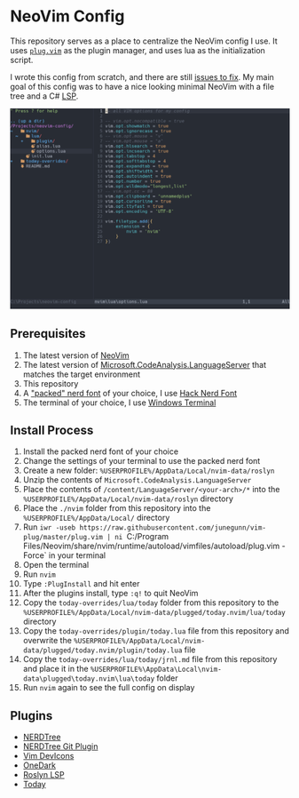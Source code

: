 # NeoVim Config
This repository serves as a place to centralize the NeoVim config I use. It uses [`plug.vim`](https://github.com/junegunn/vim-plug) as the plugin manager, and uses lua as the initialization script.

I wrote this config from scratch, and there are still [issues to fix](https://github.com/evangipson/neovim-config/issues). My main goal of this config was to have a nice looking minimal NeoVim with a file tree and a C# [LSP](https://neovim.io/doc/user/lsp.html).

![Screenshot of my NeoVim config](./neovim-screenshot.png)

## Prerequisites
1. The latest version of [NeoVim](https://neovim.io/)
1. The latest version of [Microsoft.CodeAnalysis.LanguageServer](https://dev.azure.com/azure-public/vside/_artifacts/feed/vs-impl) that matches the target environment
1. This repository
1. A ["packed" nerd font](https://www.nerdfonts.com/font-downloads) of your choice, I use [Hack Nerd Font](https://github.com/ryanoasis/nerd-fonts/releases/download/v3.3.0/Hack.zip)
1. The terminal of your choice, I use [Windows Terminal](https://learn.microsoft.com/en-us/windows/terminal/)

## Install Process
1. Install the packed nerd font of your choice
1. Change the settings of your terminal to use the packed nerd font
1. Create a new folder: `%USERPROFILE%/AppData/Local/nvim-data/roslyn`
1. Unzip the contents of `Microsoft.CodeAnalysis.LanguageServer`
1. Place the contents of `/content/LanguageServer/<your-arch>/*` into the `%USERPROFILE%/AppData/Local/nvim-data/roslyn` directory
1. Place the `./nvim` folder from this repository into the `%USERPROFILE%/AppData/Local/` directory
1. Run `iwr -useb https://raw.githubusercontent.com/junegunn/vim-plug/master/plug.vim | ni `C:/Program Files/Neovim/share/nvim/runtime/autoload/vimfiles/autoload/plug.vim -Force` in your terminal
1. Open the terminal
1. Run `nvim`
1. Type `:PlugInstall` and hit enter
1. After the plugins install, type `:q!` to quit NeoVim
1. Copy the `today-overrides/lua/today` folder from this repository to the `%USERPROFILE%/AppData/Local/nvim-data/plugged/today.nvim/lua/today` directory
1. Copy the `today-overrides/plugin/today.lua` file from this repository and overwrite the `%USERPROFILE%/AppData/Local/nvim-data/plugged/today.nvim/plugin/today.lua` file
1. Copy the `today-overrides/lua/today/jrnl.md` file from this repository and place it in the `%USERPROFILE%\AppData\Local\nvim-data\plugged\today.nvim\lua\today` folder
1. Run `nvim` again to see the full config on display

## Plugins
- [NERDTree](https://github.com/preservim/nerdtree)
- [NERDTree Git Plugin](https://github.com/Xuyuanp/nerdtree-git-plugin)
- [Vim DevIcons](https://github.com/ryanoasis/vim-devicons)
- [OneDark](https://github.com/navarasu/onedark.nvim)
- [Roslyn LSP](https://github.com/seblj/roslyn.nvim)
- [Today](https://github.com/VVoruganti/today.nvim)
